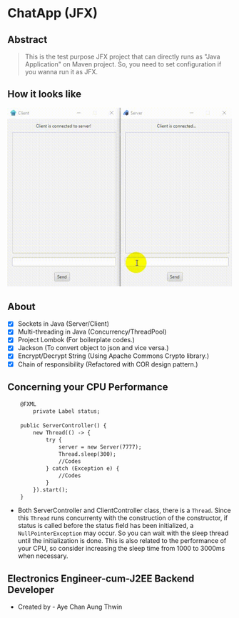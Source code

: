 # ChatApp (JFX)
## Abstract
> This is the test purpose JFX project that can directly runs as "Java Application" on Maven project.
> So, you need to set configuration if you wanna run it as JFX.

## How it looks like
<img src="images/chat-app.gif" alt="Person with 4 attributes, ER Diagram">

## About
- [X] Sockets in Java (Server/Client)
- [X] Multi-threading in Java (Concurrency/ThreadPool)
- [X] Project Lombok (For boilerplate codes.)
- [X] Jackson (To convert object to json and vice versa.)
- [X] Encrypt/Decrypt String (Using Apache Commons Crypto library.)
- [X] Chain of responsibility (Refactored with COR design pattern.)

## Concerning your CPU Performance
```
	@FXML
    	private Label status;

	public ServerController() {
		new Thread(() -> {
			try {
				server = new Server(7777); 
				Thread.sleep(300); 
				//Codes
			} catch (Exception e) {
				//Codes
			}
		}).start();
	}
```
- Both ServerController and ClientController class, there is a ```Thread```. Since this ```Thread``` runs concurrenty with the construction of the constructor, if status is called before the status field has been initialized, a ```NullPointerException``` may occur. So you can wait with the sleep thread until the initialization is done. This is also related to the performance of your CPU, so consider increasing the sleep time from 1000 to 3000ms when necessary.

## Electronics Engineer-cum-J2EE Backend Developer ##
-  Created by - Aye Chan Aung Thwin